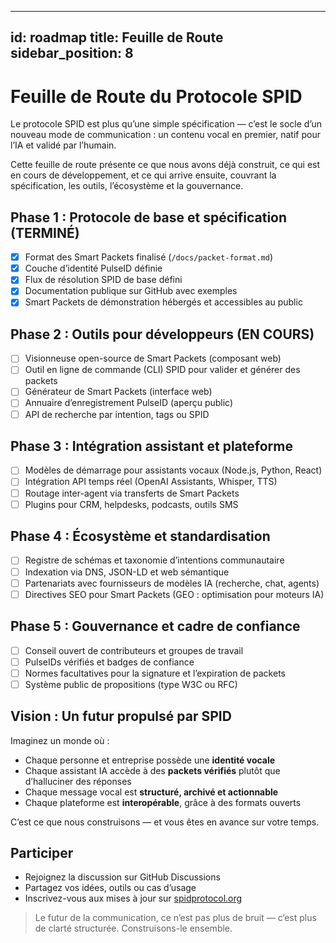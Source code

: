 ---

id: roadmap
title: Feuille de Route
sidebar\_position: 8
--------------------

# Feuille de Route du Protocole SPID

Le protocole SPID est plus qu’une simple spécification — c’est le socle d’un nouveau mode de communication : un contenu vocal en premier, natif pour l’IA et validé par l’humain.

Cette feuille de route présente ce que nous avons déjà construit, ce qui est en cours de développement, et ce qui arrive ensuite, couvrant la spécification, les outils, l’écosystème et la gouvernance.

## Phase 1 : Protocole de base et spécification (TERMINÉ)

* [x] Format des Smart Packets finalisé (`/docs/packet-format.md`)
* [x] Couche d’identité PulseID définie
* [x] Flux de résolution SPID de base défini
* [x] Documentation publique sur GitHub avec exemples
* [x] Smart Packets de démonstration hébergés et accessibles au public

## Phase 2 : Outils pour développeurs (EN COURS)

* [ ] Visionneuse open-source de Smart Packets (composant web)
* [ ] Outil en ligne de commande (CLI) SPID pour valider et générer des packets
* [ ] Générateur de Smart Packets (interface web)
* [ ] Annuaire d’enregistrement PulseID (aperçu public)
* [ ] API de recherche par intention, tags ou SPID

## Phase 3 : Intégration assistant et plateforme

* [ ] Modèles de démarrage pour assistants vocaux (Node.js, Python, React)
* [ ] Intégration API temps réel (OpenAI Assistants, Whisper, TTS)
* [ ] Routage inter-agent via transferts de Smart Packets
* [ ] Plugins pour CRM, helpdesks, podcasts, outils SMS

## Phase 4 : Écosystème et standardisation

* [ ] Registre de schémas et taxonomie d’intentions communautaire
* [ ] Indexation via DNS, JSON-LD et web sémantique
* [ ] Partenariats avec fournisseurs de modèles IA (recherche, chat, agents)
* [ ] Directives SEO pour Smart Packets (GEO : optimisation pour moteurs IA)

## Phase 5 : Gouvernance et cadre de confiance

* [ ] Conseil ouvert de contributeurs et groupes de travail
* [ ] PulseIDs vérifiés et badges de confiance
* [ ] Normes facultatives pour la signature et l’expiration de packets
* [ ] Système public de propositions (type W3C ou RFC)

## Vision : Un futur propulsé par SPID

Imaginez un monde où :

* Chaque personne et entreprise possède une **identité vocale**
* Chaque assistant IA accède à des **packets vérifiés** plutôt que d’halluciner des réponses
* Chaque message vocal est **structuré, archivé et actionnable**
* Chaque plateforme est **interopérable**, grâce à des formats ouverts

C’est ce que nous construisons — et vous êtes en avance sur votre temps.

## Participer

* Rejoignez la discussion sur GitHub Discussions
* Partagez vos idées, outils ou cas d’usage
* Inscrivez-vous aux mises à jour sur [spidprotocol.org](https://spidprotocol.org)

> Le futur de la communication, ce n’est pas plus de bruit — c’est plus de clarté structurée. Construisons-le ensemble.
